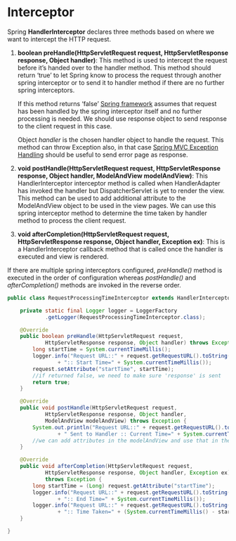 # Interceptor

Spring **HandlerInterceptor** declares three methods based on where we want to intercept the HTTP request.

1. **boolean preHandle\(HttpServletRequest request, HttpServletResponse response, Object handler\)**: This method is used to intercept the request before it’s handed over to the handler method. This method should return ‘true’ to let Spring know to process the request through another spring interceptor or to send it to handler method if there are no further spring interceptors.

   If this method returns ‘false’ [Spring framework](https://www.journaldev.com/16922/spring-framework) assumes that request has been handled by the spring interceptor itself and no further processing is needed. We should use response object to send response to the client request in this case.

   Object _handler_ is the chosen handler object to handle the request. This method can throw Exception also, in that case [Spring MVC Exception Handling](https://www.journaldev.com/2651/spring-mvc-exception-handling-controlleradvice-exceptionhandler-handlerexceptionresolver) should be useful to send error page as response.

2. **void postHandle\(HttpServletRequest request, HttpServletResponse response, Object handler, ModelAndView modelAndView\)**: This HandlerInterceptor interceptor method is called when HandlerAdapter has invoked the handler but DispatcherServlet is yet to render the view. This method can be used to add additional attribute to the ModelAndView object to be used in the view pages. We can use this spring interceptor method to determine the time taken by handler method to process the client request.
3. **void afterCompletion\(HttpServletRequest request, HttpServletResponse response, Object handler, Exception ex\)**: This is a HandlerInterceptor callback method that is called once the handler is executed and view is rendered.

If there are multiple spring interceptors configured, _preHandle\(\)_ method is executed in the order of configuration whereas _postHandle\(\)_ and _afterCompletion\(\)_ methods are invoked in the reverse order.

```java
public class RequestProcessingTimeInterceptor extends HandlerInterceptorAdapter {

	private static final Logger logger = LoggerFactory
			.getLogger(RequestProcessingTimeInterceptor.class);

	@Override
	public boolean preHandle(HttpServletRequest request,
			HttpServletResponse response, Object handler) throws Exception {
		long startTime = System.currentTimeMillis();
		logger.info("Request URL::" + request.getRequestURL().toString()
				+ ":: Start Time=" + System.currentTimeMillis());
		request.setAttribute("startTime", startTime);
		//if returned false, we need to make sure 'response' is sent
		return true;
	}

	@Override
	public void postHandle(HttpServletRequest request,
			HttpServletResponse response, Object handler,
			ModelAndView modelAndView) throws Exception {
		System.out.println("Request URL::" + request.getRequestURL().toString()
				+ " Sent to Handler :: Current Time=" + System.currentTimeMillis());
		//we can add attributes in the modelAndView and use that in the view page
	}

	@Override
	public void afterCompletion(HttpServletRequest request,
			HttpServletResponse response, Object handler, Exception ex)
			throws Exception {
		long startTime = (Long) request.getAttribute("startTime");
		logger.info("Request URL::" + request.getRequestURL().toString()
				+ ":: End Time=" + System.currentTimeMillis());
		logger.info("Request URL::" + request.getRequestURL().toString()
				+ ":: Time Taken=" + (System.currentTimeMillis() - startTime));
	}

}
```


